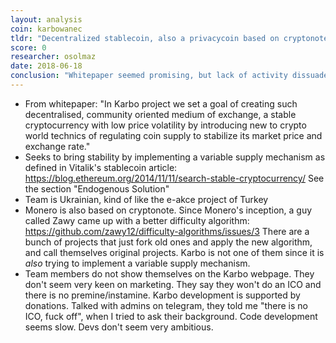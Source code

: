 ```yaml
---
layout: analysis
coin: karbowanec
tldr: "Decentralized stablecoin, also a privacycoin based on cryptonote"
score: 0
researcher: osolmaz
date: 2018-06-18
conclusion: "Whitepaper seemed promising, but lack of activity dissuaded me from further research. I would be surprised if they made it to top 200."
---
```


- From whitepaper: "In Karbo project we set a goal of creating such decentralised, community oriented medium of
exchange, a stable cryptocurrency with low price volatility by introducing new to crypto world
technics of regulating coin supply to stabilize its market price and exchange rate."
- Seeks to bring stability by implementing a variable supply mechanism as defined in Vitalik's stablecoin article: https://blog.ethereum.org/2014/11/11/search-stable-cryptocurrency/
See the section "Endogenous Solution"
- Team is Ukrainian, kind of like the e-akce project of Turkey
- Monero is also based on cryptonote. Since Monero's inception, a guy called Zawy came up with a better difficulty algorithm: https://github.com/zawy12/difficulty-algorithms/issues/3
There are a bunch of projects that just fork old ones and apply the new algorithm, and call themselves original projects.
Karbo is not one of them since it is _also_ trying to implement a variable supply mechanism.
- Team members do not show themselves on the Karbo webpage. They don't seem very keen on marketing.
They say they won't do an ICO and there is no premine/instamine. Karbo development is supported by donations.
Talked with admins on telegram, they told me "there is no ICO, fuck off", when I tried to ask their background.
Code development seems slow. Devs don't seem very ambitious.